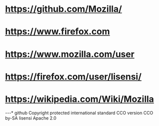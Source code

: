 # https://github.com/Mozilla/

# https://www.firefox.com

# https://www.mozilla.com/user

# https://firefox.com/user/lisensi/

# https://wikipedia.com/Wiki/Mozilla

---* github Copyright protected international 
standard CCO version
 CCO by-SA lisensi Apache 2.0
